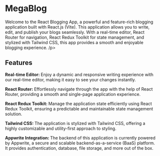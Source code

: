 <h1>MegaBlog </h1>
<p></p>Welcome to the React Blogging App, a powerful and feature-rich blogging application built with React.js (Vite). This application allows you to write, edit, and publish your blogs seamlessly. With a real-time editor, React Router for navigation, React Redux Toolkit for state management, and stylized with Tailwind CSS, this app provides a smooth and enjoyable blogging experience.
/p>
<h2>Features</h2>
<strong>Real-time Editor: </strong> Enjoy a dynamic and responsive writing experience with our real-time editor, making it easy to see your changes instantly.

<strong>React Router: </strong>Effortlessly navigate through the app with the help of React Router, providing a smooth and single-page application experience.

<strong>React Redux Toolkit: </strong> Manage the application state efficiently using React Redux Toolkit, ensuring a predictable and maintainable state management solution.

<strong>Tailwind CSS: </strong> The application is stylized with Tailwind CSS, offering a highly customizable and utility-first approach to styling.

<strong>Appwrite Integration: </strong> The backend of this application is currently powered by Appwrite, a secure and scalable backend-as-a-service (BaaS) platform. It provides authentication, database, file storage, and more out of the box.
